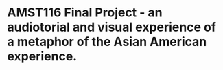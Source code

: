 # AMST116 Final Project - an audiotorial and visual experience of a metaphor of the Asian American experience.